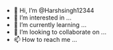 - 👋 Hi, I’m @Harshsingh12344
- 👀 I’m interested in ...
- 🌱 I’m currently learning ...
- 💞️ I’m looking to collaborate on ...
- 📫 How to reach me ...

<!---
Harshsingh12344/learningis a ✨ special ✨ repository because its `README.md` (this file) appears on your GitHub profile.
You can click the Preview link to take a look at your changes.
--->
